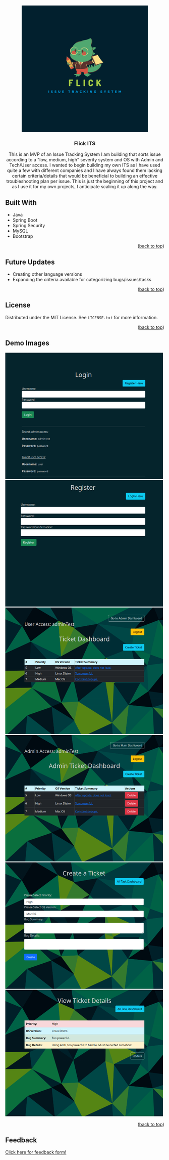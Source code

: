 <!-- PROJECT LOGO -->
<br />
<div align="center">
  <a href="https://github.com/S-Hightower/Flick-ITS">
    <img src="images/flickITS.png" alt="Logo" width="400" height="400">
  </a>

<h3 align="center">Flick ITS</h3>

  <p align="center">
    This is an MVP of an Issue Tracking System I am building that sorts issue according to a "low, medium, high" severity system and OS with Admin and Tech/User access.
    I wanted to begin building my own ITS as I have used quite a few with different companies and I have always found them lacking certain criteria/details that would be beneficial to building an effective troubleshooting plan per issue. This is just the beginning of this project and as I use it for my own projects, I anticipate scaling it up along the way.
  </p>
</div>

<!-- ABOUT THE PROJECT -->
## Built With

* Java
* Spring Boot
* Spring Security
* MySQL
* Bootstrap

<p align="right">(<a href="#top">back to top</a>)</p>

<!-- USAGE EXAMPLES -->
## Future Updates

* Creating other language versions
* Expanding the criteria available for categorizing bugs/issues/tasks

<p align="right">(<a href="#top">back to top</a>)</p>

<!-- LICENSE -->
## License

Distributed under the MIT License. See `LICENSE.txt` for more information.

<p align="right">(<a href="#top">back to top</a>)</p>

## Demo Images

<img src="images/demo1.png" alt="Logo" width="500" height="400">
<img src="images/demo2.png" alt="Logo" width="500" height="400">
<img src="images/demo3.png" alt="Logo" width="500" height="400">
<img src="images/demo4.png" alt="Logo" width="500" height="400">
<img src="images/demo5.png" alt="Logo" width="500" height="400">
<img src="images/demo6.png" alt="Logo" width="500" height="400">

<p align="right">(<a href="#top">back to top</a>)</p>

## Feedback

<a href="https://forms.gle/SkQKfNAGjvom28eq9">Click here for feedback form!</a>

